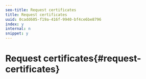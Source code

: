 ```yaml
---
seo-title: Request certificates
title: Request certificates
uuid: 0cadd605-f19a-416f-9940-bf4ce6be8796
index: y
internal: n
snippet: y
---
```


# Request certificates{#request-certificates}

